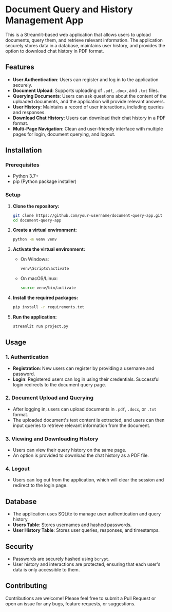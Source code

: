 # Document Query and History Management App

This is a Streamlit-based web application that allows users to upload documents, query them, and retrieve relevant information. The application securely stores data in a database, maintains user history, and provides the option to download chat history in PDF format.

## Features

- **User Authentication**: Users can register and log in to the application securely.
- **Document Upload**: Supports uploading of `.pdf`, `.docx`, and `.txt` files.
- **Querying Documents**: Users can ask questions about the content of the uploaded documents, and the application will provide relevant answers.
- **User History**: Maintains a record of user interactions, including queries and responses.
- **Download Chat History**: Users can download their chat history in a PDF format.
- **Multi-Page Navigation**: Clean and user-friendly interface with multiple pages for login, document querying, and logout.

## Installation

### Prerequisites

- Python 3.7+
- pip (Python package installer)

### Setup

1. **Clone the repository:**

   ```bash
   git clone https://github.com/your-username/document-query-app.git
   cd document-query-app
   ```

2. **Create a virtual environment:**

   ```bash
   python -m venv venv
   ```

3. **Activate the virtual environment:**

   - On Windows:

     ```bash
     venv\Scripts\activate
     ```

   - On macOS/Linux:

     ```bash
     source venv/bin/activate
     ```

4. **Install the required packages:**

   ```bash
   pip install -r requirements.txt
   ```

5. **Run the application:**

   ```bash
   streamlit run project.py
   ```

## Usage

### 1. Authentication

- **Registration**: New users can register by providing a username and password.
- **Login**: Registered users can log in using their credentials. Successful login redirects to the document query page.

### 2. Document Upload and Querying

- After logging in, users can upload documents in `.pdf`, `.docx`, or `.txt` format.
- The uploaded document's text content is extracted, and users can then input queries to retrieve relevant information from the document.

### 3. Viewing and Downloading History

- Users can view their query history on the same page.
- An option is provided to download the chat history as a PDF file.

### 4. Logout

- Users can log out from the application, which will clear the session and redirect to the login page.

## Database

- The application uses SQLite to manage user authentication and query history.
- **Users Table**: Stores usernames and hashed passwords.
- **User History Table**: Stores user queries, responses, and timestamps.

## Security

- Passwords are securely hashed using `bcrypt`.
- User history and interactions are protected, ensuring that each user's data is only accessible to them.

## Contributing

Contributions are welcome! Please feel free to submit a Pull Request or open an issue for any bugs, feature requests, or suggestions.


